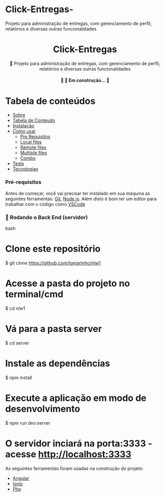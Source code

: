 # Click-Entregas-
Projeto para administração de entregas, com gerenciamento de perfil, relatórios e diversas outras funcionalidades
<h1 align="center">Click-Entregas</h1>
<p align="center">🚀 Projeto para administração de entregas, com gerenciamento de perfil, relatórios e diversas outras funcionalidades</p>



<h4 align="center"> 
	🚧  🚀 Em construção...  🚧
</h4>


Tabela de conteúdos
=================
<!--ts-->
   * [Sobre](#Sobre)
   * [Tabela de Conteudo](#tabela-de-conteudo)
   * [Instalação](#instalacao)
   * [Como usar](#como-usar)
      * [Pre Requisitos](#pre-requisitos)
      * [Local files](#local-files)
      * [Remote files](#remote-files)
      * [Multiple files](#multiple-files)
      * [Combo](#combo)
   * [Tests](#testes)
   * [Tecnologias](#tecnologias)
<!--te-->


### Pré-requisitos

Antes de começar, você vai precisar ter instalado em sua máquina as seguintes ferramentas:
[Git](https://git-scm.com), [Node.js](https://nodejs.org/en/). 
Além disto é bom ter um editor para trabalhar com o código como [VSCode](https://code.visualstudio.com/)

### 🎲 Rodando o Back End (servidor)

bash
# Clone este repositório
$ git clone <https://github.com/tgmarinho/nlw1>

# Acesse a pasta do projeto no terminal/cmd
$ cd nlw1

# Vá para a pasta server
$ cd server

# Instale as dependências
$ npm install

# Execute a aplicação em modo de desenvolvimento
$ npm run dev:server

# O servidor inciará na porta:3333 - acesse <http://localhost:3333>

As seguintes ferramentas foram usadas na construção do projeto:

- [Angular](https://angular.io/)
- [Ionic](https://ionicframework.com/)
- [Php](https://www.php.net/)



